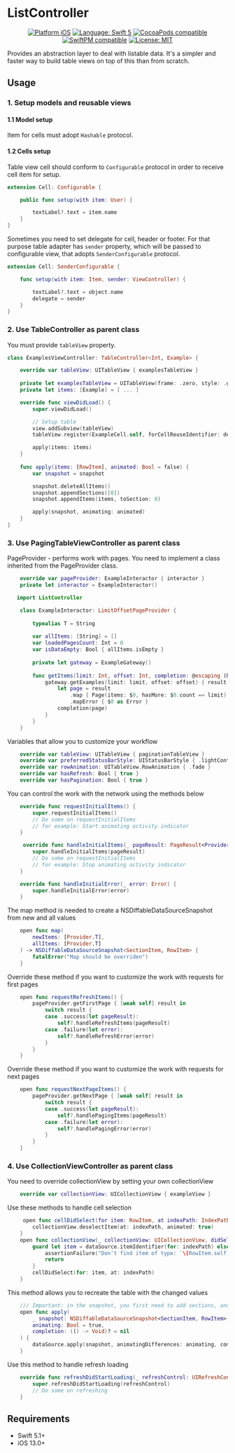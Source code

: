 # ListController

<div align="center">

[![Platform iOS](https://img.shields.io/badge/platform-iOS-blue.svg)](https://www.apple.com/ios) [![Language: Swift 5](https://img.shields.io/badge/swift-5.1-orange)](https://swift.org) [![CocoaPods compatible](https://img.shields.io/badge/pod-1.1.0-blue.svg)](https://github.com/MobileUpLLC/ListController) [![SwiftPM compatible](https://img.shields.io/badge/swift_package-1.1.0-blue.svg)](https://swift.org/package-manager/) [![License: MIT](https://img.shields.io/badge/license-MIT-green)](https://github.com/MobileUpLLC/ListController/blob/main/LICENSE)

</div>


Provides an abstraction layer to deal with listable data. It's a simpler and faster way to build table views on top of this than from scratch.

## Usage

### 1. Setup models and reusable views

#### 1.1 Model setup

Item for cells must adopt `Hashable` protocol.

#### 1.2 Cells setup

Table view cell should conform to `Configurable` protocol in order to receive cell item for setup.

```swift
extension Cell: Configurable {

    public func setup(with item: User) {

        textLabel?.text = item.name
    }
}
```

Sometimes you need to set delegate for cell, header or footer. For that purpose table adapter has `sender` property, which will be passed to configurable view, that adopts `SenderConfigurable` protocol.

```swift
extension Cell: SenderConfigurable {

    func setup(with item: Item, sender: ViewController) {

        textLabel?.text = object.name
        delegate = sender
    }
}
```

### 2. Use TableController as parent class

You must provide `tableView` property. 

```swift
class ExamplesViewController: TableController<Int, Example> {

    override var tableView: UITableView { examplesTableView }
    
    private let examplesTableView = UITableView(frame: .zero, style: .grouped)
    private let items: [Example] = [ ... ]

    override func viewDidLoad() {
        super.viewDidLoad()

        // Setup table
        view.addSubview(tableView)
        tableView.register(ExampleCell.self, forCellReuseIdentifier: defaultCellReuseIdentifier)

        apply(items: items)
    }
    
    func apply(items: [RowItem], animated: Bool = false) {
        var snapshot = snapshot

        snapshot.deleteAllItems()
        snapshot.appendSections([0])
        snapshot.appendItems(items, toSection: 0)

        apply(snapshot, animating: animated)
    }
}
```

### 3. Use PagingTableViewController as parent class
PageProvider - performs work with pages. You need to implement a class inherited from the PageProvider class.
```swift
    override var pageProvider: ExampleInteractor { interactor }
    private let interactor = ExampleInteractor()
```
```swift
   import ListController

    class ExampleInteractor: LimitOffsetPageProvider {    
        
        typealias T = String
        
        var allItems: [String] = []
        var loadedPagesCount: Int = 0
        var isDataEmpty: Bool { allItems.isEmpty }
        
        private let gateway = ExampleGateway()
            
        func getItems(limit: Int, offset: Int, completion: @escaping (Result<Page<String>, Error>) -> Void) {
            gateway.getExamples(limit: limit, offset: offset) { result in
                let page = result
                    .map { Page(items: $0, hasMore: $0.count == limit) }
                    .mapError { $0 as Error }
                completion(page)
            }
        }
    }
```
Variables that allow you to customize your workflow 
```swift
    override var tableView: UITableView { paginationTableView }
    override var preferredStatusBarStyle: UIStatusBarStyle { .lightContent }
    override var rowAnimation: UITableView.RowAnimation { .fade }
    override var hasRefresh: Bool { true }
    override var hasPagination: Bool { true }
```
You can control the work with the network using the methods below
```swift
    override func requestInitialItems() {
        super.requestInitialItems()
        // Do some on requestInitialItems
        // for example: Start animating activity indicator
    }
```
```swift
     override func handleInitialItems(_ pageResult: PageResult<Provider.T>) {
        super.handleInitialItems(pageResult)
        // Do some on requestInitialItems
        // for example: Stop animating activity indicator
    }
```
```swift
    override func handleInitialError(_ error: Error) {
        super.handleInitialError(error)
    }
```
The map method is needed to create a NSDiffableDataSourceSnapshot from new and all values
```swift
    open func map(
        newItems: [Provider.T],
        allItems: [Provider.T]
    ) -> NSDiffableDataSourceSnapshot<SectionItem, RowItem> {
        fatalError("Map should be overriden")
    }
```
Override these method if you want to customize the work with requests for first pages
```swift
    open func requestRefreshItems() {
        pageProvider.getFirstPage { [weak self] result in
            switch result {
            case .success(let pageResult):
                self?.handleRefreshItems(pageResult)
            case .failure(let error):
                self?.handleRefreshError(error)
            }
        }
    }
```
Override these method if you want to customize the work with requests for next pages
```swift
    open func requestNextPageItems() {
        pageProvider.getNextPage { [weak self] result in
            switch result {
            case .success(let pageResult):
                self?.handlePagingItems(pageResult)
            case .failure(let error):
                self?.handlePagingError(error)
            }
        }
    }
```
### 4. Use CollectionViewController as parent class
You need to override collectionView by setting your own collectionView
```swift
    override var collectionView: UICollectionView { exampleView }
```
Use these methods to handle cell selection
```swift
     open func cellDidSelect(for item: RowItem, at indexPath: IndexPath) {
        collectionView.deselectItem(at: indexPath, animated: true)
    }
    open func collectionView(_ collectionView: UICollectionView, didSelectItemAt indexPath: IndexPath) {
        guard let item = dataSource.itemIdentifier(for: indexPath) else {
            assertionFailure("Don't find item of type: `\(RowItem.self)` for index path: \(indexPath)")
            return
        }
        cellDidSelect(for: item, at: indexPath)
    }
```
This method allows you to recreate the table with the changed values
```swift
    /// Important: in the snapshot, you first need to add sections, and then items. Otherwise crash
    open func apply(
        _ snapshot: NSDiffableDataSourceSnapshot<SectionItem, RowItem>,
        animating: Bool = true,
        completion: (() -> Void)? = nil
    ) {
        dataSource.apply(snapshot, animatingDifferences: animating, completion: completion)
    }
```
Use this method to handle refresh loading
```swift
    override func refreshDidStartLoading(_ refreshControl: UIRefreshControl) {
        super.refreshDidStartLoading(refreshControl)
        // Do some on refreshing
    }
```

## Requirements

- Swift 5.1+
- iOS 13.0+
